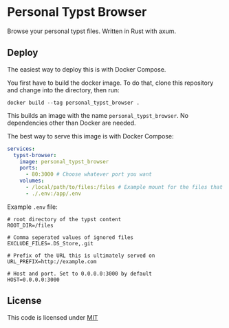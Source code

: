 # Personal Typst Browser

Browse your personal typst files. Written in Rust with axum.

## Deploy

The easiest way to deploy this is with Docker Compose.

You first have to build the docker image. To do that, clone this repository and change into the directory, then run:

```
docker build --tag personal_typst_browser .
```

This builds an image with the name `personal_typst_browser`. No dependencies other than Docker are needed.

The best way to serve this image is with Docker Compose:

```yml
services:
  typst-browser:
    image: personal_typst_browser
    ports:
      - 80:3000 # Choose whatever port you want
    volumes:
      - /local/path/to/files:/files # Example mount for the files that are to be served.
      - ./.env:/app/.env
```

Example `.env` file:

```env
# root directory of the typst content
ROOT_DIR=/files

# Comma seperated values of ignored files
EXCLUDE_FILES=.DS_Store,.git

# Prefix of the URL this is ultimately served on
URL_PREFIX=http://example.com

# Host and port. Set to 0.0.0.0:3000 by default
HOST=0.0.0.0:3000
```

## License

This code is licensed under [MIT](/LICENSE)
